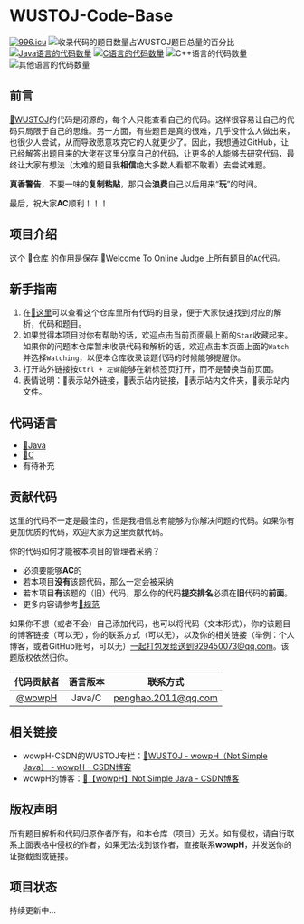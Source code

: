 # WUSTOJ-Code-Base
<!--<a href="https://996.icu" target="_blank"><img src="https://img.shields.io/badge/link-996.icu-red.svg"/></a>-->
<!--[![](https://img.shields.io/badge/Java-4-brightgreen.svg)](Java版)-->
[![996.icu][img-996.icu]][url-996.icu]
![][img-complete]
[![][img-java]](Java版)
[![][img-c]](C版)
![][img-cpp]
![][img-other]

## 前言

[:link:WUSTOJ][url-wustoj]的代码是闭源的，每个人只能查看自己的代码。这样很容易让自己的代码只局限于自己的思维。另一方面，有些题目是真的很难，几乎没什么人做出来，也很少人尝试，从而导致愿意攻克它的人就更少了。因此，我想通过GitHub，让已经解答出题目来的大佬在这里分享自己的代码，让更多的人能够去研究代码，最终让大家有想法（太难的题目我**相信**绝大多数人看都不敢看）去尝试难题。

**真香警告**，不要一味的**复制粘贴**，那只会**浪费**自己以后用来“**玩**”的时间。

最后，祝大家**AC**顺利！！！

## 项目介绍

这个 [:bookmark:仓库][url-here] 的作用是保存 [:link:Welcome To Online Judge][url-wustoj] 上所有题目的`AC`代码。

## 新手指南

1. 在[:page_facing_up:这里](代码目录.md)可以查看这个仓库里所有代码的目录，便于大家快速找到对应的解析，代码和题目。
2. 如果觉得本项目对你有帮助的话，欢迎点击当前页面最上面的`Star`收藏起来。如果你的问题本仓库暂未收录代码和解析的话，欢迎点击本页面上面的`Watch`并选择`Watching`，以便本仓库收录该题代码的时候能够提醒你。
3. 打开站外链接按`Ctrl + 左键`能够在新标签页打开，而不是替换当前页面。
4. 表情说明：:link:表示站外链接，:bookmark:表示站内链接，:open_file_folder:表示站内文件夹，:page_facing_up:表示站内文件。

## 代码语言

- [:open_file_folder:Java](Java版 "Java语言代码文件夹")
- [:open_file_folder:C](C版 "C语言代码文件夹")
- 有待补充

## 贡献代码

这里的代码不一定是最佳的，但是我相信总有能够为你解决问题的代码。如果你有更加优质的代码，欢迎大家为这里贡献代码。

你的代码如何才能被本项目的管理者采纳？

- 必须要能够**AC**的
- 若本项目**没有**该题代码，那么一定会被采纳
- 若本项目**有**该题的（旧）代码，那么你的代码**提交排名**必须在**旧**代码的**前面**。
- 更多内容请参考[:page_facing_up:规范](规范.md)

如果你不想（或者不会）自己添加代码，也可以将代码（文本形式），你的该题目的博客链接（可以无），你的联系方式（可以无），以及你的相关链接（举例：个人博客，或者GitHub账号，可以无）一起打包发给送到929450073@qq.com。该题版权依然归你。

|                     代码贡献者                     | 语言版本 |      联系方式       |
| :------------------------------------------------: | :------: | :-----------------: |
| [@wowpH](https://github.com/wowpH "wowpH的GitHub") |  Java/C  | penghao.2011@qq.com |

## 相关链接

- wowpH-CSDN的WUSTOJ专栏：[:link:WUSTOJ - wowpH（Not Simple Java） - wowpH - CSDN博客](https://blog.csdn.net/pfdvnah/column/info/37339)
- wowpH的博客：[:link:【wowpH】Not Simple Java - CSDN博客](https://blog.csdn.net/pfdvnah)

## 版权声明

所有题目解析和代码归原作者所有，和本仓库（项目）无关。如有侵权，请自行联系上面表格中侵权的作者，如果无法找到该作者，直接联系**wowpH**，并发送你的证据截图或链接。

## 项目状态

持续更新中...

[^_^]: # (url标识)
[img-996.icu]:https://img.shields.io/badge/link-996.icu-red.svg "996.icu项目徽章"
<!--已收录数量：：18题（重复不算），总题数：1620，百分比：1.11%-->
[img-complete]:http://progressed.io/bar/1?title=完成 "收录代码的题目数量占WUSTOJ题目总量的百分比"
[img-java]:https://img.shields.io/badge/Java-13-brightgreen.svg "Java语言的代码数量"
[img-c]:https://img.shields.io/badge/C-6-brightgreen.svg "C语言的代码数量"
[img-cpp]:https://img.shields.io/badge/C++-0-brightgreen.svg "C++语言的代码数量"
[img-other]:https://img.shields.io/badge/Other-0-brightgreen.svg "其他语言的代码数量"

[url-996.icu]:https://996.icu "996.icu项目"
[url-wustoj]:http://acm.wust.edu.cn/ "Welcome To Online Judge的网址链接"
[url-here]:https://github.com/wowpH/WUSTOJ "本仓库链接"

